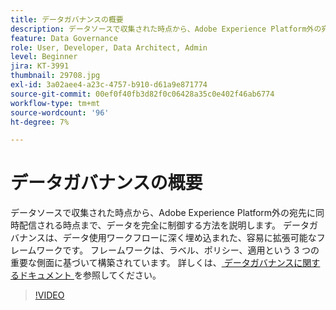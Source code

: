 ```yaml
---
title: データガバナンスの概要
description: データソースで収集された時点から、Adobe Experience Platform外の宛先に同時配信される時点まで、データを完全に制御する方法を説明します。
feature: Data Governance
role: User, Developer, Data Architect, Admin
level: Beginner
jira: KT-3991
thumbnail: 29708.jpg
exl-id: 3a02aee4-a23c-4757-b910-d61a9e871774
source-git-commit: 00ef0f40fb3d82f0c06428a35c0e402f46ab6774
workflow-type: tm+mt
source-wordcount: '96'
ht-degree: 7%

---
```


# データガバナンスの概要

データソースで収集された時点から、Adobe Experience Platform外の宛先に同時配信される時点まで、データを完全に制御する方法を説明します。 データガバナンスは、データ使用ワークフローに深く埋め込まれた、容易に拡張可能なフレームワークです。 フレームワークは、ラベル、ポリシー、適用という 3 つの重要な側面に基づいて構築されています。 詳しくは、[ データガバナンスに関するドキュメント ](https://experienceleague.adobe.com/docs/experience-platform/data-governance/home.html?lang=ja) を参照してください。

>[!VIDEO](https://video.tv.adobe.com/v/29708?learn=on)

